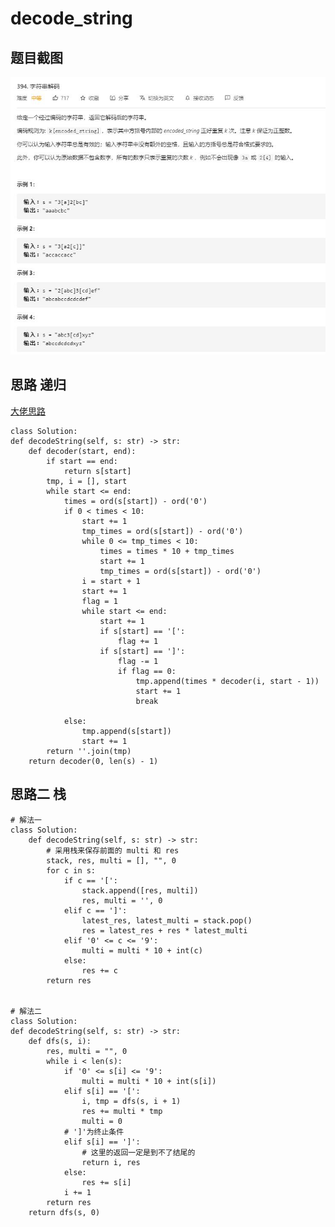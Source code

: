 # decode_string

## 题目截图
 ![](decode_string.jpg)


## 思路 递归

[大佬思路](https://leetcode-cn.com/problems/decode-string/solution/decode-string-fu-zhu-zhan-fa-di-gui-fa-by-jyd/)

    class Solution:
    def decodeString(self, s: str) -> str:
        def decoder(start, end):
            if start == end:
                return s[start]
            tmp, i = [], start
            while start <= end:
                times = ord(s[start]) - ord('0')
                if 0 < times < 10:
                    start += 1
                    tmp_times = ord(s[start]) - ord('0')
                    while 0 <= tmp_times < 10:
                        times = times * 10 + tmp_times
                        start += 1
                        tmp_times = ord(s[start]) - ord('0')
                    i = start + 1
                    start += 1
                    flag = 1
                    while start <= end:
                        start += 1
                        if s[start] == '[':
                            flag += 1
                        if s[start] == ']':
                            flag -= 1
                            if flag == 0:
                                tmp.append(times * decoder(i, start - 1))
                                start += 1
                                break

                else:
                    tmp.append(s[start])
                    start += 1
            return ''.join(tmp)
        return decoder(0, len(s) - 1)


## 思路二 栈


    # 解法一
    class Solution:
        def decodeString(self, s: str) -> str:
            # 采用栈来保存前面的 multi 和 res
            stack, res, multi = [], "", 0
            for c in s:
                if c == '[':
                    stack.append([res, multi])
                    res, multi = '', 0
                elif c == ']':
                    latest_res, latest_multi = stack.pop()
                    res = latest_res + res * latest_multi
                elif '0' <= c <= '9':
                    multi = multi * 10 + int(c)
                else:
                    res += c
            return res
        

    # 解法二   
    class Solution:
    def decodeString(self, s: str) -> str:
        def dfs(s, i):
            res, multi = "", 0
            while i < len(s):
                if '0' <= s[i] <= '9':
                    multi = multi * 10 + int(s[i])
                elif s[i] == '[':
                    i, tmp = dfs(s, i + 1)
                    res += multi * tmp
                    multi = 0
                # ']'为终止条件
                elif s[i] == ']':
                    # 这里的返回一定是到不了结尾的
                    return i, res
                else:
                    res += s[i]
                i += 1
            return res
        return dfs(s, 0)       